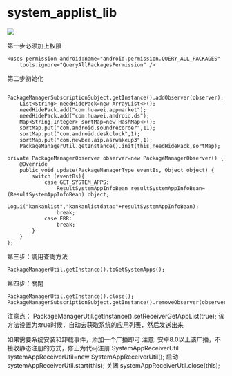 # system_applist_lib
[![](https://jitpack.io/v/lixiao-nb666/system_applist_lib.svg)](https://jitpack.io/#lixiao-nb666/system_applist_lib)

第一步必须加上权限

    <uses-permission android:name="android.permission.QUERY_ALL_PACKAGES"
        tools:ignore="QueryAllPackagesPermission" />

第二步初始化

        PackageManagerSubscriptionSubject.getInstance().addObserver(observer);
        List<String> needHidePack=new ArrayList<>();
        needHidePack.add("com.huawei.appmarket");
        needHidePack.add("com.huawei.android.ds");
        Map<String,Integer> sortMap=new HashMap<>();
        sortMap.put("com.android.soundrecorder",11);
        sortMap.put("com.android.deskclock",1);
        sortMap.put("com.newbee.aip.asrwakeup3",1);
        PackageManagerUtil.getInstance().init(this,needHidePack,sortMap);

    private PackageManagerObserver observer=new PackageManagerObserver() {
        @Override
        public void update(PackageManagerType eventBs, Object object) {
            switch (eventBs){
                case GET_SYSTEM_APPS:
                    ResultSystemAppInfoBean resultSystemAppInfoBean= (ResultSystemAppInfoBean) object;
                    Log.i("kankanlist","kankanlistdata:"+resultSystemAppInfoBean);
                    break;
                case ERR:
                    break;
            }
        }
    };

第三步：調用查詢方法

    PackageManagerUtil.getInstance().toGetSystemApps();

第四步：關閉    

    PackageManagerUtil.getInstance().close();
    PackageManagerSubscriptionSubject.getInstance().removeObserver(observer);

注意点：
PackageManagerUtil.getInstance().setReceiverGetAppList(true);
该方法设置为:true时候，自动去获取系统的应用列表，然后发送出来


如果需要系统安装和卸载事件，添加一个广播即可
<receiver
    android:name="com.newbee.system_applist_lib.systemapp.broadcastreceiver.SystemAppReceiver"
    android:enabled="true"
    android:exported="true">
    <intent-filter>
    <action android:name="android.intent.action.PACKAGE_ADDED"></action>
    <action android:name="android.intent.action.PACKAGE_CHANGED"></action>
    <action android:name="android.intent.action.PACKAGE_REMOVED"></action>
    <action android:name="android.intent.action.PACKAGE_REPLACED"></action>
    <action android:name="android.intent.action.PACKAGE_RESTARTED"></action>
    <action android:name="android.intent.action.PACKAGE_INSTALL"></action>
    <data android:scheme="package"></data>
</intent-filter>
</receiver>
注意:
    安卓8.0以上该广播，不接收静态注册的方式，修正为代码注册
SystemAppReceiverUtil systemAppReceiverUtil=new SystemAppReceiverUtil();
启动
systemAppReceiverUtil.start(this);
关闭
systemAppReceiverUtil.close(this);

 
